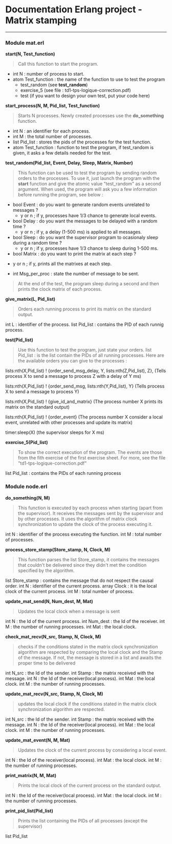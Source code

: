
# Documentation Erlang project - Matrix stamping

___


### Module mat.erl

**start(N, Test_function)**
>Call this function to start the program.

+ int N : number of process to start.
+ atom Test_function : the name of the function to use to test the program
  - test_random (see **test_random**)
  - exercise_5 (see file : td1-tps-logique-correction.pdf)
  - test (if you want to design your own test, put your code here)


**start_process(N, M, Pid_list, Test_function)**
>Starts N processes. Newly created processes use the **do_something** function.

+ int N : an identifier for each process.
+ int M : the total number of processes.
+ list Pid_list : stores the pids of the processes for the test function.
+ atom Test_function : function to test the program, if test_random is given, it asks a few details needed for the test.


**test_random(Pid_list, Event, Delay, Sleep, Matrix, Number)**
>This function can be used to test the program by sending random orders to 
the processes. To use it, just launch the program with the **start** function
and give the atomic value "test_random" as a second argument.
When used, the program will ask you a few information before running the program,
see below :

+ bool Event : do you want to generate random events unrelated to messages ?
  - y or n ; if y, processes have 1/3 chance to generate local events.
+ bool Delay : do you want the messages to be delayed with a random time ?
  - y or n ; if y, a delay (1-500 ms) is applied to all messages.
+ bool Sleep : do you want the supervisor program to ocasionaly sleep during a random time ?
  - y or n ; if y, processes have 1/3 chance to sleep during 1-500 ms.
+ bool Matrix : do you want to print the matrix at each step ?
 - y or n ; if y, prints all the matrixes at each step.
+ int Msg_per_proc : state the number of message to be sent.

>At the end of the test, the program sleep during a second and then prints the 
clock matrix of each process. 



**give_matrix(L, Pid_list)**
>Orders each running process to print its matrix on the standard output.

int L : identifier of the process.
list Pid_list : contains the PID of each runnig process. 


**test(Pid_list)**
>Use this function to test the program, just state your orders.
list Pid_list : is the list contain the PIDs of all running processes.
Here are the available orders you can give to the processes :

lists:nth(X,Pid_list) ! {order_send_msg_delay, Y, lists:nth(Z,Pid_list), Z},
(Tells process X to send a message to process Z with a delay of Y ms)

lists:nth(X,Pid_list) ! {order_send_msg, lists:nth(Y,Pid_list), Y}
(Tells process X to send a message to process Y)

lists:nth(X,Pid_list) ! {give_id_and_matrix}
(The process number X prints its matrix on the standard output)

lists:nth(X,Pid_list) ! {order_event} 
(The process number X consider a local event, 
unrelated with other processes and update its matrix)

timer:sleep(X) 
(the supervisor sleeps for X ms)



**exercise_5(Pid_list)**
>To show the correct execution of the program.
The events are those from the fith exercise 
of the first exercise sheet. For more, see 
the file "td1-tps-logique-correction.pdf"

list Pid_list : contains the PIDs of each running process


### Module node.erl

**do_something(N, M)**
>This function is executed by each process when starting (apart from the supervisor).
It receives the messages sent by the supervisor and by other processes.
It uses the algorithm of matrix clock synchronization to update the
clock of the process executing it.

int N : identifier of the process executing the function.
int M : total number of processes.


**process_store_stamp(Store_stamp, N, Clock, M)**
>This function parses the list Store_stamp, it contains the messages that couldn't
be delivered since they didn't met the condition specified by the algorithm.

list Store_stamp : contains the message that do not respect the causal order.
int N : identifier of the current process.
array Clock : it is the local clock of the current process.
int M : total number of process.


**update_mat_send(N, Num_dest, M, Mat)**
>Updates the local clock when a message is sent

int N : the Id of the current process.
int Num_dest : the Id of the receiver.
int M : the number of running processes.
int Mat : the local clock.


**check_mat_recv(N_src, Stamp, N, Clock, M)**
>checks if the conditions stated in the matrix clock synchronization algorithm
are respected by comparing the local clock and the Stamp of the message. If not,
the message is stored in a list and awaits the proper time to be delivered

int N_src : the Id of the sender.
int Stamp : the matrix received with the message.
int N : the Id of the receiver(local process).
int Mat : the local clock.
int M : the number of running processes.


**update_mat_recv(N_src, Stamp, N, Clock, M)**
>updates the local clock if the conditions stated in the matrix clock 
synchronization algorithm are respected.

int N_src : the Id of the sender.
int Stamp : the matrix received with the message.
int N : the Id of the receiver(local process).
int Mat : the local clock.
int M : the number of running processes.


**update_mat_event(N, M, Mat)**
>Updates the clock of the current process by considering a local event.

int N : the Id of the receiver(local process).
int Mat : the local clock.
int M : the number of running processes.


**print_matrix(N, M, Mat)**
>Prints the local clock of the current process on the standard output.

int N : the Id of the receiver(local process).
int Mat : the local clock.
int M : the number of running processes.


**print_pid_list(Pid_list)**
>Prints the list containing the PIDs of all processes (except the supervisor)

list Pid_list


